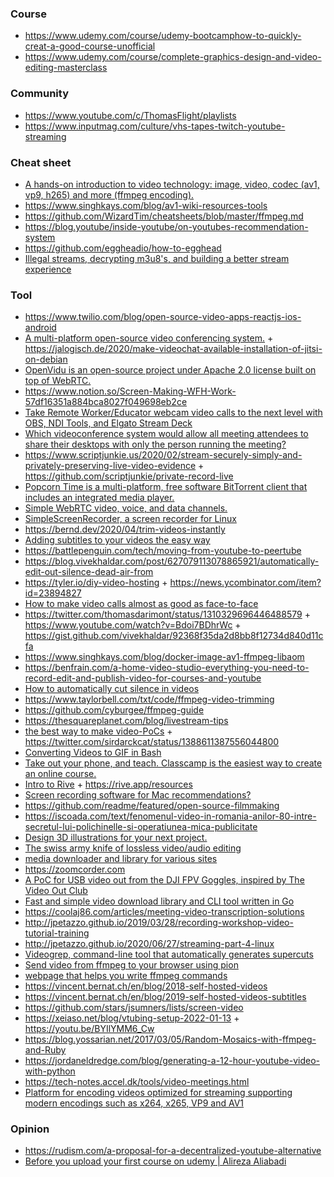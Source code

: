 ### Course

- https://www.udemy.com/course/udemy-bootcamphow-to-quickly-creat-a-good-course-unofficial
- https://www.udemy.com/course/complete-graphics-design-and-video-editing-masterclass

### Community

- https://www.youtube.com/c/ThomasFlight/playlists
- https://www.inputmag.com/culture/vhs-tapes-twitch-youtube-streaming

### Cheat sheet

- [A hands-on introduction to video technology: image, video, codec (av1, vp9, h265) and more (ffmpeg encoding).](https://github.com/leandromoreira/digital_video_introduction)
- https://www.singhkays.com/blog/av1-wiki-resources-tools
- https://github.com/WizardTim/cheatsheets/blob/master/ffmpeg.md
- https://blog.youtube/inside-youtube/on-youtubes-recommendation-system
- https://github.com/eggheadio/how-to-egghead
- [Illegal streams, decrypting m3u8's, and building a better stream experience](https://blog.jonlu.ca/posts/illegal-streams)

### Tool

- https://www.twilio.com/blog/open-source-video-apps-reactjs-ios-android
- [A multi-platform open-source video conferencing system.](https://jitsi.org) + https://jalogisch.de/2020/make-videochat-available-installation-of-jitsi-on-debian
- [OpenVidu is an open-source project under Apache 2.0 license built on top of WebRTC.](https://openvidu.io)
- https://www.notion.so/Screen-Making-WFH-Work-57df16351a884bca8027f049698eb2ce
- [Take Remote Worker/Educator webcam video calls to the next level with OBS, NDI Tools, and Elgato Stream Deck](https://www.hanselman.com/blog/TakeRemoteWorkerEducatorWebcamVideoCallsToTheNextLevelWithOBSNDIToolsAndElgatoStreamDeck.aspx)
- [Which videoconference system would allow all meeting attendees to share their desktops with only the person running the meeting?](https://twitter.com/richinseattle/status/1242954077832507392)
- https://www.scriptjunkie.us/2020/02/stream-securely-simply-and-privately-preserving-live-video-evidence + https://github.com/scriptjunkie/private-record-live
- [Popcorn Time is a multi-platform, free software BitTorrent client that includes an integrated media player.](https://github.com/popcorn-official/popcorn-desktop)
- [Simple WebRTC video, voice, and data channels.](https://github.com/feross/simple-peer)
- [SimpleScreenRecorder, a screen recorder for Linux](https://github.com/MaartenBaert/ssr)
- https://bernd.dev/2020/04/trim-videos-instantly
- [Adding subtitles to your videos the easy way](https://bernd.dev/2020/04/adding-subtitles)
- https://battlepenguin.com/tech/moving-from-youtube-to-peertube
- https://blog.vivekhaldar.com/post/627079113078865921/automatically-edit-out-silence-dead-air-from
- https://tyler.io/diy-video-hosting + https://news.ycombinator.com/item?id=23894827
- [How to make video calls almost as good as face-to-face](https://www.benkuhn.net/vc)
- https://twitter.com/thomasdarimont/status/1310329696446488579 + https://www.youtube.com/watch?v=Bdoi7BDhrWc + https://gist.github.com/vivekhaldar/92368f35da2d8bb8f12734d840d11cfa
- https://www.singhkays.com/blog/docker-image-av1-ffmpeg-libaom
- https://benfrain.com/a-home-video-studio-everything-you-need-to-record-edit-and-publish-video-for-courses-and-youtube
- [How to automatically cut silence in videos](https://flaviocopes.com/cut-silence-videos)
- https://www.taylorbell.com/txt/code/ffmpeg-video-trimming
- https://github.com/cyburgee/ffmpeg-guide
- https://thesquareplanet.com/blog/livestream-tips
- [the best way to make video-PoCs](https://threadit.app) + https://twitter.com/sirdarckcat/status/1388611387556044800
- [Converting Videos to GIF in Bash](https://coderose.io/video2gif)
- [Take out your phone, and teach. Classcamp is the easiest way to create an online course.](https://www.classcamp.com)
- [Intro to Rive](https://www.twitch.tv/videos/1143131164) + https://rive.app/resources
- [Screen recording software for Mac recommendations?](https://twitter.com/jkup/status/1436083927861633024)
- https://github.com/readme/featured/open-source-filmmaking
- https://iscoada.com/text/fenomenul-video-in-romania-anilor-80-intre-secretul-lui-polichinelle-si-operatiunea-mica-publicitate
- [Design 3D illustrations for your next project.](https://morflax.com/mesh)
- [The swiss army knife of lossless video/audio editing](https://github.com/mifi/lossless-cut)
- [media downloader and library for various sites](https://github.com/blackjack4494/yt-dlc)
- https://zoomcorder.com
- [A PoC for USB video out from the DJI FPV Goggles, inspired by The Video Out Club](https://github.com/fpv-wtf/voc-poc)
- [Fast and simple video download library and CLI tool written in Go](https://github.com/iawia002/annie)
- https://coolaj86.com/articles/meeting-video-transcription-solutions
- http://jpetazzo.github.io/2019/03/28/recording-workshop-video-tutorial-training
- http://jpetazzo.github.io/2020/06/27/streaming-part-4-linux
- [Videogrep, command-line tool that automatically generates supercuts](https://lav.io/notes/videogrep-tutorial)
- [Send video from ffmpeg to your browser using pion](https://github.com/ashellunts/ffmpeg-to-webrtc)
- [webpage that helps you write ffmpeg commands](https://github.com/EvanHahn/ffmpeg-buddy)
- https://vincent.bernat.ch/en/blog/2018-self-hosted-videos
- https://vincent.bernat.ch/en/blog/2019-self-hosted-videos-subtitles
- https://github.com/stars/jsumners/lists/screen-video
- https://xeiaso.net/blog/vtubing-setup-2022-01-13 + https://youtu.be/BYIlYMM6_Cw
- https://blog.yossarian.net/2017/03/05/Random-Mosaics-with-ffmpeg-and-Ruby
- https://jordaneldredge.com/blog/generating-a-12-hour-youtube-video-with-python
- https://tech-notes.accel.dk/tools/video-meetings.html
- [Platform for encoding videos optimized for streaming supporting modern encodings such as x264, x265, VP9 and AV1](https://github.com/PatrickKalkman/MiniVideoEncoder)

### Opinion

- https://rudism.com/a-proposal-for-a-decentralized-youtube-alternative
- [Before you upload your first course on udemy | Alireza Aliabadi](https://www.youtube.com/watch?v=nBpDXFz67pA)
